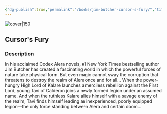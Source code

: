 ```yaml
---
{"dg-publish":true,"permalink":"/books/jim-butcher-cursor-s-fury/","title":"Cursor's Fury","tags":["Fantasy"]}
---
```




![cover|150](http://books.google.com/books/content?id=wYaIOWWkuY0C&printsec=frontcover&img=1&zoom=1&edge=curl&source=gbs_api)

## Cursor's Fury

### Description

In his acclaimed Codex Alera novels, #1 New York Times bestselling author Jim Butcher has created a fascinating world in which the powerful forces of nature take physical form. But even magic cannot sway the corruption that threatens to destroy the realm of Alera once and for all... When the power-hungry High Lord of Kalare launches a merciless rebellion against the First Lord, young Tavi of Calderon joins a newly formed legion under an assumed name. And when the ruthless Kalare allies himself with a savage enemy of the realm, Tavi finds himself leading an inexperienced, poorly equipped legion—the only force standing between Alera and certain doom...
```